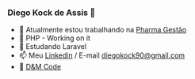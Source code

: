 ### Diego Kock de Assis 👋

- 🔭 Atualmente estou trabalhando na <a href="http://pharmagestao.com.br/">Pharma Gestão</a>
- 🐘 PHP - Working on it
- 🍊 Estudando Laravel
- 📫 Meu <a href="https://www.linkedin.com/in/diego-kock-de-assis/">Linkedin</a> / E-mail diegokock90@gmail.com
- 🏢 <a href="https://demcode.com.br/">D&M Code</a>
